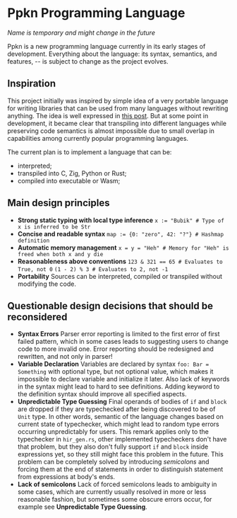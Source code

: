# Ppkn Programming Language
*Name is temporary and might change in the future*

Ppkn is a new programming language currently in its early stages of development. 
Everything about the language: its syntax, semantics, and features, --
is subject to change as the project evolves.


## Inspiration

This project initially was inspired by simple idea of a very portable
language for writing libraries that can be used from many languages
without rewriting anything. The idea is well expressed in
[this post](https://www.reddit.com/r/ProgrammingLanguages/comments/1c5uh56/is_there_a_programming_language_for_functions/). 
But at some point in development, it became clear that transpiling into
different languages while preserving code semantics is almost impossible
due to small overlap in capabilities among currently popular programming
languages.

The current plan is to implement a language that can be:
* interpreted;
* transpiled into C, Zig, Python or Rust;
* compiled into executable or Wasm;


## Main design principles

* **Strong static typing with local type inference** 
  `x := "Bubik" # Type of x is inferred to be Str`
* **Concise and readable syntax** 
  `map := {0: "zero", 42: "?"} # Hashmap definition`
* **Automatic memory management** 
  `x = y = "Heh" # Memory for "Heh" is freed when both x and y die`
* **Reasonableness above conventions**
  `123 & 321 == 65 # Evaluates to True, not 0`
  `(1 - 2) % 3 # Evaluates to 2, not -1`
* **Portability**
  Sources can be interpreted, compiled or transpiled without modifying the code.


## Questionable design decisions that should be reconsidered

* **Syntax Errors** 
  Parser error reporting is limited to the first error of first failed
  pattern, which in some cases leads to suggesting users to change code
  to more invalid one. 
  Error reporting should be redesigned and rewritten,
  and not only in parser!
* **Variable Declaration** 
  Variables are declared by syntax `foo: Bar = Something` with optional
  type, but not optional value, which makes it impossible to declare
  variable and initialize it later. 
  Also lack of keywords in the syntax might lead to
  hard to see definitions. 
  Adding keyword to the definition syntax should improve all specified
  aspects.
* **Unpredictable Type Guessing** 
  Final operands of bodies of `if` and `block` are dropped if they are
  typechecked after being discovered to be of `Unit` type.
  In other words, semantic of the language changes based on current
  state of typechecker, which might lead to random type errors occurring
  unpredictably for users. 
  This remark applies only to the typechecker in `hir_gen.rs`, other
  implemented typecheckers don't have that problem, but they also don't
  fully support `if` and `block` inside expressions yet, so they still
  might face this problem in the future. 
  This problem can be completely solved by introducing *semicolons* and
  forcing them at the end of statements in order to distinguish
  statement from expressions at body's ends.
* **Lack of semicolons**
  Lack of forced semicolons leads to ambiguity in some cases, which are
  currently usually resolved in more or less reasonable fashion, but
  sometimes some obscure errors occur, 
  for example see **Unpredictable Type Guessing**.
